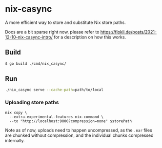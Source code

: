 # nix-casync
A more efficient way to store and substitute Nix store paths.

Docs are a bit sparse right now, please refer to
https://flokli.de/posts/2021-12-10-nix-casync-intro/ for a description
on how this works.

## Build

```sh
$ go build ./cmd/nix_casync/
```

## Run
```sh
./nix_casync serve --cache-path=path/to/local
```

### Uploading store paths
```
nix copy \
  --extra-experimental-features nix-command \
  --to "http://localhost:9000?compression=none" $storePath
```

Note as of now, uploads need to happen uncompressed, as the `.nar` files are
chunked without compression, and the individual chunks compressed internally.
